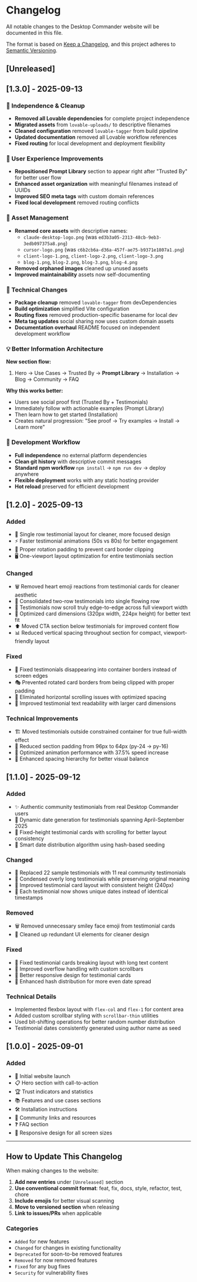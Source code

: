# Changelog

All notable changes to the Desktop Commander website will be documented in this file.

The format is based on [Keep a Changelog](https://keepachangelog.com/en/1.0.0/),
and this project adheres to [Semantic Versioning](https://semver.org/spec/v2.0.0.html).

## [Unreleased]

## [1.3.0] - 2025-09-13

### 🧹 Independence & Cleanup
- **Removed all Lovable dependencies** for complete project independence
- **Migrated assets** from `lovable-uploads/` to descriptive filenames
- **Cleaned configuration** removed `lovable-tagger` from build pipeline
- **Updated documentation** removed all Lovable workflow references
- **Fixed routing** for local development and deployment flexibility

### 🎨 User Experience Improvements
- **Repositioned Prompt Library** section to appear right after "Trusted By" for better user flow
- **Enhanced asset organization** with meaningful filenames instead of UUIDs
- **Improved SEO meta tags** with custom domain references
- **Fixed local development** removed routing conflicts

### 📁 Asset Management
- **Renamed core assets** with descriptive names:
  - `claude-desktop-logo.png` (was `ed3b3a05-2313-48cb-9eb3-3edb097375a8.png`)
  - `cursor-logo.png` (was `c6b2cb6a-d36a-457f-ae75-b9371e1807a1.png`) 
  - `client-logo-1.png`, `client-logo-2.png`, `client-logo-3.png`
  - `blog-1.png`, `blog-2.png`, `blog-3.png`, `blog-4.png`
- **Removed orphaned images** cleaned up unused assets
- **Improved maintainability** assets now self-documenting

### 🔧 Technical Changes
- **Package cleanup** removed `lovable-tagger` from devDependencies
- **Build optimization** simplified Vite configuration 
- **Routing fixes** removed production-specific basename for local dev
- **Meta tag updates** social sharing now uses custom domain assets
- **Documentation overhaul** README focused on independent development workflow

### 💡 Better Information Architecture
**New section flow:**
1. Hero → Use Cases → Trusted By → **Prompt Library** → Installation → Blog → Community → FAQ

**Why this works better:**
- Users see social proof first (Trusted By + Testimonials)
- Immediately follow with actionable examples (Prompt Library) 
- Then learn how to get started (Installation)
- Creates natural progression: "See proof → Try examples → Install → Learn more"

### 🚀 Development Workflow
- **Full independence** no external platform dependencies
- **Clean git history** with descriptive commit messages
- **Standard npm workflow** `npm install` → `npm run dev` → deploy anywhere
- **Flexible deployment** works with any static hosting provider
- **Hot reload** preserved for efficient development

## [1.2.0] - 2025-09-13

### Added
- 🎨 Single row testimonial layout for cleaner, more focused design
- ⚡ Faster testimonial animations (50s vs 80s) for better engagement
- 📐 Proper rotation padding to prevent card border clipping
- 🖥️ One-viewport layout optimization for entire testimonials section

### Changed
- 🗑️ Removed heart emoji reactions from testimonial cards for cleaner aesthetic
- 📏 Consolidated two-row testimonials into single flowing row
- 🌊 Testimonials now scroll truly edge-to-edge across full viewport width
- 📱 Optimized card dimensions (320px width, 224px height) for better text fit
- ⬆️ Moved CTA section below testimonials for improved content flow
- 📊 Reduced vertical spacing throughout section for compact, viewport-friendly layout

### Fixed
- 🔧 Fixed testimonials disappearing into container borders instead of screen edges
- 🎭 Prevented rotated card borders from being clipped with proper padding
- 📱 Eliminated horizontal scrolling issues with optimized spacing
- 🎯 Improved testimonial text readability with larger card dimensions

### Technical Improvements
- 🏗️ Moved testimonials outside constrained container for true full-width effect
- 📐 Reduced section padding from 96px to 64px (py-24 → py-16)
- 🔄 Optimized animation performance with 37.5% speed increase
- 🎨 Enhanced spacing hierarchy for better visual balance

## [1.1.0] - 2025-09-12

### Added
- ✨ Authentic community testimonials from real Desktop Commander users
- 🎨 Dynamic date generation for testimonials spanning April-September 2025
- 📱 Fixed-height testimonial cards with scrolling for better layout consistency
- 🎯 Smart date distribution algorithm using hash-based seeding

### Changed
- 🔄 Replaced 22 sample testimonials with 11 real community testimonials
- 📝 Condensed overly long testimonials while preserving original meaning
- 🎨 Improved testimonial card layout with consistent height (240px)
- 📅 Each testimonial now shows unique dates instead of identical timestamps

### Removed
- 🗑️ Removed unnecessary smiley face emoji from testimonial cards
- 🧹 Cleaned up redundant UI elements for cleaner design

### Fixed
- 🐛 Fixed testimonial cards breaking layout with long text content
- 🎨 Improved overflow handling with custom scrollbars
- 📱 Better responsive design for testimonial cards
- 🔧 Enhanced hash distribution for more even date spread

### Technical Details
- Implemented flexbox layout with `flex-col` and `flex-1` for content area
- Added custom scrollbar styling with `scrollbar-thin` utilities  
- Used bit-shifting operations for better random number distribution
- Testimonial dates consistently generated using author name as seed

## [1.0.0] - 2025-09-01

### Added
- 🚀 Initial website launch
- 📋 Hero section with call-to-action
- 🏆 Trust indicators and statistics
- 📚 Features and use cases sections
- 🛠️ Installation instructions
- 💬 Community links and resources
- ❓ FAQ section
- 📱 Responsive design for all screen sizes

---

## How to Update This Changelog

When making changes to the website:

1. **Add new entries** under `[Unreleased]` section
2. **Use conventional commit format**: feat, fix, docs, style, refactor, test, chore
3. **Include emojis** for better visual scanning
4. **Move to versioned section** when releasing
5. **Link to issues/PRs** when applicable

### Categories
- `Added` for new features
- `Changed` for changes in existing functionality  
- `Deprecated` for soon-to-be removed features
- `Removed` for now removed features
- `Fixed` for any bug fixes
- `Security` for vulnerability fixes
